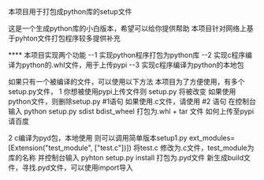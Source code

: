 本项目用于打包成python库的setup文件

这是一个生成python库的小白版本，希望可以给你提供帮助
本项目针对网络上基于pyhton文件打包程序较多提供补充

**** 本项目实现两个功能
--1 实现python程序打包为python库
--2 实现c程序编译为python的.whl文件，用于上传pypi
--3 实现c程序编译为python的本地包


如果只有一个被编译的文件，可以使用以下方法
本项目为了方便使用，有多个setup.py文件，
1 你想被使用pypi上传文件则
setup.py 将被改变
如果使用python文件，则删除setup.py   #1语句
如果使用.c文件，请使用  #2 语句 
在控制台输入  python setup.py sdist bdist_wheel    打包为.whl + tar 文件
如何上传至pypi 请百度



2 c编译为pyd包，本地使用
则可以调用简单版本setup1.py 
ext_modules=[Extension("test_module", ["test.c"])]) 
将test.c 修改为.c文件，test_module为库的名称
并控制台输入  pyhton setup.py install         打包为.pyd文件
新生成build文件，寻找.pyd文件，可以使用import导入
